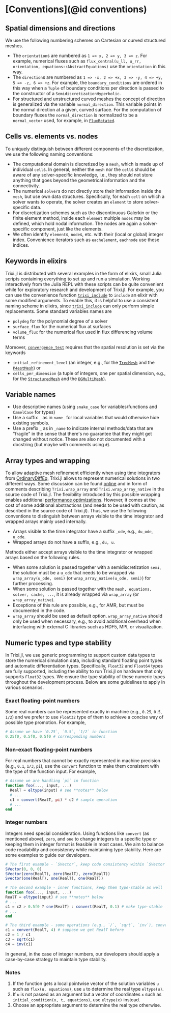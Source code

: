 # [Conventions](@id conventions)

## Spatial dimensions and directions

We use the following numbering schemes on Cartesian or curved structured meshes.
- The `orientation`s are numbered as
  `1 => x, 2 => y, 3 => z`.
  For example, numerical fluxes such as
  `flux_central(u_ll, u_rr, orientation, equations::AbstractEquations)`
  use the `orientation` in this way.
- The `direction`s are numbered as
  `1 => -x, 2 => +x, 3 => -y, 4 => +y, 5 => -z, 6 => +z`.
  For example, the `boundary_conditions` are ordered in this way
  when a `Tuple` of boundary conditions per direction is passed
  to the constructor of a `SemidiscretizationHyperbolic`.
- For structured and unstructured curved meshes the concept of direction is
  generalized via the variable `normal_direction`. This variable points in the
  normal direction at a given, curved surface. For the computation of boundary fluxes
  the `normal_direction` is normalized to be a `normal_vector` used, for example, in
  [`FluxRotated`](@ref).


## Cells vs. elements vs. nodes

To uniquely distinguish between different components of the discretization, we use the
following naming conventions:
* The computational domain is discretized by a `mesh`, which is made up of
  individual `cell`s. In general, neither the `mesh` nor the `cell`s should be
  aware of any solver-specific knowledge, i.e., they should not store anything
  that goes beyond the geometrical information and the connectivity.
* The numerical `solver`s do not directly store their information inside the `mesh`,
  but use own data structures. Specifically, for each `cell` on which
  a solver wants to operate, the solver creates an `element` to store
  solver-specific data.
* For discretization schemes such as the discontinuous Galerkin or the finite
  element method, inside each `element` multiple `nodes` may be defined, which
  hold nodal information. The nodes are again a solver-specific component, just
  like the elements.
* We often identify `element`s, `node`s, etc. with their (local or global)
  integer index. Convenience iterators such as `eachelement`, `eachnode`
  use these indices.


## Keywords in elixirs

Trixi.jl is distributed with several examples in the form of elixirs, small
Julia scripts containing everything to set up and run a simulation. Working
interactively from the Julia REPL with these scripts can be quite convenient
while for exploratory research and development of Trixi.jl. For example, you
can use the convenience function
[`trixi_include`](@ref)
to `include` an elixir with some modified arguments. To enable this, it is
helpful to use a consistent naming scheme in elixirs, since
[`trixi_include`](@ref)
can only perform simple replacements. Some standard variables names are

- `polydeg` for the polynomial degree of a solver
- `surface_flux` for the numerical flux at surfaces
- `volume_flux` for the numerical flux used in flux differencing volume terms

Moreover, [`convergence_test`](@ref) requires that the spatial resolution is
set via the keywords
- `initial_refinement_level`
  (an integer, e.g., for the [`TreeMesh`](@ref) and the [`P4estMesh`](@ref)) or
- `cells_per_dimension`
  (a tuple of integers, one per spatial dimension, e.g., for the [`StructuredMesh`](@ref)
  and the [`DGMultiMesh`](@ref)).


## Variable names

- Use descriptive names (using `snake_case` for variables/functions and `CamelCase` for types)
- Use a suffix `_` as in `name_` for local variables that would otherwise hide existing symbols.
- Use a prefix `_` as in `_name` to indicate internal methods/data that are "fragile" in the
  sense that there's no guarantee that they might get changed without notice. These are also not
  documented with a docstring (but maybe with comments using `#`).


## Array types and wrapping

To allow adaptive mesh refinement efficiently when using time integrators from
[OrdinaryDiffEq](https://github.com/SciML/OrdinaryDiffEq.jl),
Trixi.jl allows to represent numerical solutions in two different ways. Some discussion
can be found [online](https://github.com/SciML/OrdinaryDiffEq.jl/pull/1275) and
in form of comments describing `Trixi.wrap_array` and `Trixi.wrap_array_native`
in the source code of Trixi.jl.
The flexibility introduced by this possible wrapping enables additional
[performance optimizations](https://github.com/trixi-framework/Trixi.jl/pull/509).
However, it comes at the cost of some additional abstractions (and needs to be
used with caution, as described in the source code of Trixi.jl). Thus, we use the
following conventions to distinguish between arrays visible to the time integrator
and wrapped arrays mainly used internally.

- Arrays visible to the time integrator have a suffix `_ode`, e.g., `du_ode`, `u_ode`.
- Wrapped arrays do not have a suffix, e.g., `du, u`.

Methods either accept arrays visible to the time integrator or wrapped arrays
based on the following rules.
- When some solution is passed together with a semidiscretization `semi`, the
  solution must be a `u_ode` that needs to be  wrapped via `wrap_array(u_ode, semi)`
  (or `wrap_array_native(u_ode, semi)`) for further processing.
- When some solution is passed together with the `mesh, equations, solver, cache, ...`,
  it is already wrapped via `wrap_array` (or `wrap_array_native`).
- Exceptions of this rule are possible, e.g., for AMR, but must be documented in
  the code.
- `wrap_array` should be used as default option. `wrap_array_native` should only
  be used when necessary, e.g., to avoid additional overhead when interfacing
  with external C libraries such as HDF5, MPI, or visualization.

## Numeric types and type stability

In Trixi.jl, we use generic programming to support custom data types to store the numerical simulation data, including standard floating point types and automatic differentiation types.
Specifically, `Float32` and `Float64` types are fully supported, including the ability to run Trixi.jl on hardware that only supports `Float32` types.
We ensure the type stability of these numeric types throughout the development process.
Below are some guidelines to apply in various scenarios.

### Exact floating-point numbers

Some real numbers can be represented exactly in machine (e.g., `0.25`, `0.5`, `1/2`) and we prefer to use `Float32` type of them to achieve a concise way of possible type promotion. For example,
```julia
# Assume we have `0.25`, `0.5`, `1/2` in function
0.25f0, 0.5f0, 0.5f0 # corresponding numbers
```

### Non-exact floating-point numbers

For real numbers that cannot be exactly represented in machine precision (e.g., `0.1`, `1/3`, `pi`), use the `convert` function to make them consistent with the type of the function input. For example, 
```julia
# Assume we are handling `pi` in function
function foo(..., input, ...)
  RealT = eltype(input) # see **notes** below
  # ...
  c1 = convert(RealT, pi) * c2 # sample operation
  # ...
end
```

### Integer numbers

Integers need special consideration. Using functions like `convert` (as mentioned above), `zero`, and `one` to change integers to a specific type or keeping them in integer format is feasible in most cases. We aim to balance code readability and consistency while maintaining type stability. Here are some examples to guide our developers.
```julia
# The first example - `SVector`, keep code consistency within `SVector`
SVector(0, 0, 0)
SVector(zero(RealT), zero(RealT), zero(RealT))
Svector(one(RealT), one(RealT), one(RealT))

# The second example - inner functions, keep them type-stable as well
function foo(..., input, ...)
RealT = eltype(input) # see **notes** below
# ...
c1 = c2 > 0.5f0 ? one(RealT) : convert(RealT, 0.1) # make type-stable
# ...
end 

# The third example - some operations (e.g., `/`, `sqrt`, `inv`), convert them definitely
c1 = convert(RealT, 4) # suppose we get RealT before
c2 = 1 / c1
c3 = sqrt(c1)
c4 = inv(c1)
```
In general, in the case of integer numbers, our developers should apply a case-by-case strategy to maintain type stability. 

### Notes
1. If the function gets a local pointwise vector of the solution variables `u` such as `flux(u, equations)`, use `u` to determine the real type `eltype(u)`.
2. If `u` is not passed as an argument but a vector of coordinates `x` such as `initial_condition(x, t, equations)`, use `eltype(x)` instead.
3. Choose an appropriate argument to determine the real type otherwise.